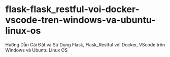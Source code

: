 # flask-flask_restful-voi-docker-vscode-tren-windows-va-ubuntu-linux-os
Hướng Dẫn Cài Đặt và Sử Dụng Flask, Flask_Restful với Docker, VScode trên Windows và Ubuntu Linux OS

